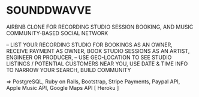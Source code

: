 # SOUNDDWAVVE


AIRBNB CLONE FOR RECORDING STUDIO SESSION BOOKING, AND MUSIC COMMUNITY-BASED SOCIAL NETWORK

– LIST YOUR RECORDING STUDIO FOR BOOKINGS AS AN OWNER, RECEIVE PAYMENT AS OWNER, BOOK STUDIO SESSIONS AS AN ARTIST, ENGINEER OR PRODUCER, 
– USE GEO-LOCATION TO SEE STUDIO LISTINGS / POTENTIAL CUSTOMERS NEAR YOU, USE DATE & TIME INFO TO NARROW YOUR SEARCH, BUILD COMMUNITY

=> PostgreSQL, Ruby on Rails, Bootstrap, Stripe Payments, Paypal API, Apple Music API, Google Maps API [ Heroku ]

